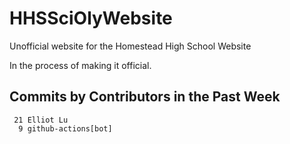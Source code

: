 # HHSSciOlyWebsite
Unofficial website for the Homestead High School Website

In the process of making it official.


## Commits by Contributors in the Past Week
<!-- COMMIT_SECTION_START -->
<!-- COMMIT_COUNTS_START -->
     21 Elliot Lu
      9 github-actions[bot]
<!-- COMMIT_COUNTS_END -->
<!-- COMMIT_SECTION_END -->
